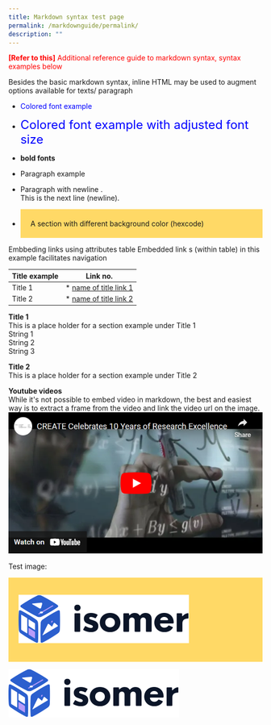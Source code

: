 ```yaml
---
title: Markdown syntax test page
permalink: /markdownguide/permalink/
description: ""
---
```

<font color = "red"><b>[Refer to this]</b> Additional reference guide to markdown syntax, syntax examples below</font>

Besides the basic markdown syntax, inline HTML may be used to augment options available for texts/ paragraph

* <font color = "blue"> Colored font example </font>

* <font size="5" color = "blue"> Colored font example with adjusted font size</font>

* <b> bold fonts</b>

* <p> Paragraph example</p>

* Paragraph with newline .<br/> This is the next line (newline).<br/>


* <div style="background-color: #ffd966; padding : 20px"> A section with different background color (hexcode) </div>


Embbeding links using attributes table
Embedded link s (within table) in this example facilitates navigation

| Title example | Link no. |
| --- | --- |
| Title 1 | * [name of title link 1](#1)|
| Title 2 | * [name of title link 2](#2)|


<a id='1'></a>
<b>Title 1</b><br/>
This is a place holder for a section example under Title 1<br/>
String 1<br/>
String 2<br/>
String 3<br/>

<a id='2'></a>
<b>Title 2</b><br/>
This is a place holder for a section example under Title 2

<b> Youtube videos </b> <br/>
While it's not possible to embed video in markdown, the best and easiest way is to extract a frame from the video and link the video url on the image. 
[![Alt text](/images/About%20Create/CreateVisionYTimage.png)](https://safe.menlosecurity.com/https://www.youtube.com/watch?v=fsBoM23PKMs&t=1s)

Test image:

<div style="background-color: #ffd966; padding : 20px">

![](/images/isomer-logo.svg)

</div>

![](/images/isomer-logo.svg)